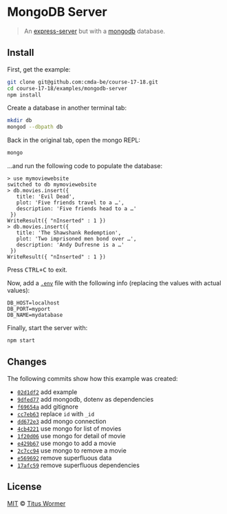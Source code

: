 <!--lint disable no-html-->

# MongoDB Server

> An [express-server][] but with a [mongodb][] database.

## Install

First, get the example:

```bash
git clone git@github.com:cmda-be/course-17-18.git
cd course-17-18/examples/mongodb-server
npm install
```

Create a database in another terminal tab:

```sh
mkdir db
mongod --dbpath db
```

Back in the original tab, open the mongo REPL:

```sh
mongo
```

…and run the following code to populate the database:

```text
> use mymoviewebsite
switched to db mymoviewebsite
> db.movies.insert({
   title: 'Evil Dead',
   plot: 'Five friends travel to a …',
   description: 'Five friends head to a …'
 })
WriteResult({ "nInserted" : 1 })
> db.movies.insert({
   title: 'The Shawshank Redemption',
   plot: 'Two imprisoned men bond over …',
   description: 'Andy Dufresne is a …'
 })
WriteResult({ "nInserted" : 1 })
```

Press <kbd>CTRL+C</kbd> to exit.

Now, add a [`.env`][dotenv] file with the following info (replacing the values
with actual values):

```text
DB_HOST=localhost
DB_PORT=myport
DB_NAME=mydatabase
```

Finally, start the server with:

```bash
npm start
```

## Changes

The following commits show how this example was created:

*   [`02d1df2`](https://github.com/cmda-be/course-17-18/commit/02d1df2)
    add example
*   [`9dfed77`](https://github.com/cmda-be/course-17-18/commit/9dfed77)
    add mongodb, dotenv as dependencies
*   [`f69654a`](https://github.com/cmda-be/course-17-18/commit/f69654a)
    add gitignore
*   [`cc7eb63`](https://github.com/cmda-be/course-17-18/commit/cc7eb63)
    replace `id` with `_id`
*   [`dd672e3`](https://github.com/cmda-be/course-17-18/commit/dd672e3)
    add mongo connection
*   [`4cb4221`](https://github.com/cmda-be/course-17-18/commit/4cb4221)
    use mongo for list of movies
*   [`1f20d06`](https://github.com/cmda-be/course-17-18/commit/1f20d06)
    use mongo for detail of movie
*   [`e429b67`](https://github.com/cmda-be/course-17-18/commit/e429b67)
    use mongo to add a movie
*   [`2c7cc94`](https://github.com/cmda-be/course-17-18/commit/2c7cc94)
    use mongo to remove a movie
*   [`e569692`](https://github.com/cmda-be/course-17-18/commit/e569692)
    remove superfluous data
*   [`17afc59`](https://github.com/cmda-be/course-17-18/commit/17afc59)
    remove superfluous dependencies

## License

[MIT][] © [Titus Wormer][author]

[mit]: ../../license

[express-server]: ../express-server

[mongodb]: https://www.mongodb.com

[dotenv]: https://www.npmjs.com/package/dotenv

[author]: http://wooorm.com
